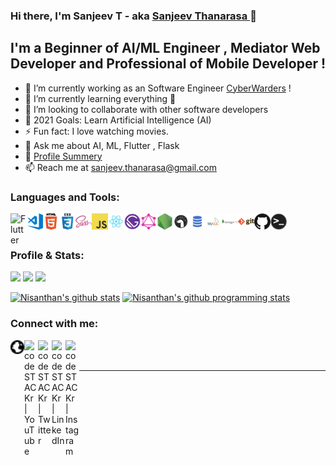 ### Hi there, I'm Sanjeev  T - aka [ Sanjeev Thanarasa ](https://www.sanjeev.me) 👋

## I'm a Beginner of AI/ML Engineer , Mediator Web Developer and Professional of Mobile Developer !
- 🔭 I’m currently working as an Software Engineer [CyberWarders]() !
- 🌱 I’m currently learning everything 🤣
- 👯 I’m looking to collaborate with other software developers
- 🥅 2021 Goals: Learn Artificial Intelligence (AI)
- ⚡ Fun fact: I love watching movies.
- 💬 Ask me about AI, ML, Flutter , Flask
- 💬 [Profile Summery](https://profile-summary-for-github.com/user/sanji185)
- 📫 Reach me at sanjeev.thanarasa@gmail.com

### Languages and Tools:

[<img align="left" alt="Flutter" width="26px" src="https://user-images.githubusercontent.com/59352357/123558636-fe920680-d7b4-11eb-856b-c8379b24d428.png" />][websiteprofile]
[<img align="left" alt="Visual Studio Code" width="26px" src="https://raw.githubusercontent.com/github/explore/80688e429a7d4ef2fca1e82350fe8e3517d3494d/topics/visual-studio-code/visual-studio-code.png" />][websiteprofile]
[<img align="left" alt="HTML5" width="26px" src="https://raw.githubusercontent.com/github/explore/80688e429a7d4ef2fca1e82350fe8e3517d3494d/topics/html/html.png" />][websiteprofile]
[<img align="left" alt="CSS3" width="26px" src="https://raw.githubusercontent.com/github/explore/80688e429a7d4ef2fca1e82350fe8e3517d3494d/topics/css/css.png" />][websiteprofile]
[<img align="left" alt="Sass" width="26px" src="https://raw.githubusercontent.com/github/explore/80688e429a7d4ef2fca1e82350fe8e3517d3494d/topics/sass/sass.png" />][websiteprofile]
[<img align="left" alt="JavaScript" width="26px" src="https://raw.githubusercontent.com/github/explore/80688e429a7d4ef2fca1e82350fe8e3517d3494d/topics/javascript/javascript.png" />][websiteprofile]
[<img align="left" alt="React" width="26px" src="https://raw.githubusercontent.com/github/explore/80688e429a7d4ef2fca1e82350fe8e3517d3494d/topics/react/react.png" />][websiteprofile]
[<img align="left" alt="Gatsby" width="26px" src="https://raw.githubusercontent.com/github/explore/e94815998e4e0713912fed477a1f346ec04c3da2/topics/gatsby/gatsby.png" />][websiteprofile]
[<img align="left" alt="GraphQL" width="26px" src="https://raw.githubusercontent.com/github/explore/80688e429a7d4ef2fca1e82350fe8e3517d3494d/topics/graphql/graphql.png" />][websiteprofile]
[<img align="left" alt="Node.js" width="26px" src="https://raw.githubusercontent.com/github/explore/80688e429a7d4ef2fca1e82350fe8e3517d3494d/topics/nodejs/nodejs.png" />][websiteprofile]
[<img align="left" alt="Deno" width="26px" src="https://raw.githubusercontent.com/github/explore/361e2821e2dea67711cde99c9c40ed357061cf27/topics/deno/deno.png" />][websiteprofile]
[<img align="left" alt="SQL" width="26px" src="https://raw.githubusercontent.com/github/explore/80688e429a7d4ef2fca1e82350fe8e3517d3494d/topics/sql/sql.png" />][websiteprofile]
[<img align="left" alt="MySQL" width="26px" src="https://raw.githubusercontent.com/github/explore/80688e429a7d4ef2fca1e82350fe8e3517d3494d/topics/mysql/mysql.png" />][websiteprofile]
[<img align="left" alt="MongoDB" width="26px" src="https://raw.githubusercontent.com/github/explore/80688e429a7d4ef2fca1e82350fe8e3517d3494d/topics/mongodb/mongodb.png" />][websiteprofile]
[<img align="left" alt="Git" width="26px" src="https://raw.githubusercontent.com/github/explore/80688e429a7d4ef2fca1e82350fe8e3517d3494d/topics/git/git.png" />][websiteprofile]
[<img align="left" alt="GitHub" width="26px" src="https://raw.githubusercontent.com/github/explore/78df643247d429f6cc873026c0622819ad797942/topics/github/github.png" />][websiteprofile]
[<img align="left" alt="HTML5" width="26px" src="https://raw.githubusercontent.com/github/explore/80688e429a7d4ef2fca1e82350fe8e3517d3494d/topics/terminal/terminal.png" />][websiteprofile]

<br />
<br />

### Profile & Stats:
<img width="40px" padding-bottom=15px src="https://user-images.githubusercontent.com/59352357/123560294-f8088c80-d7be-11eb-9d14-69ab9fefe501.png" /> <img src="https://profile-counter.glitch.me/sanji185/count.svg" /> <img width="40px" padding-bottom=15px src="https://user-images.githubusercontent.com/59352357/123560461-e4115a80-d7bf-11eb-9b67-a65f2d0d1f06.png" />

[![Nisanthan's github stats](https://github-readme-stats.vercel.app/api?username=sanji185&count_private=true&show_icons=true&theme=chartreuse-dark)](
https://profile-summary-for-github.com/user/sanji185)
[![Nisanthan's github programming stats](https://github-readme-stats.vercel.app/api/top-langs/?username=sanji185&count_private=true&show_icons=true&theme=chartreuse-dark&layout=compact)](
https://profile-summary-for-github.com/user/sanji185)


### Connect with me:

[<img align="left" alt="codeSTACKr.com" width="22px" src="https://raw.githubusercontent.com/iconic/open-iconic/master/svg/globe.svg" />][website]
[<img align="left" alt="codeSTACKr | YouTube" width="22px" src="https://cdn.jsdelivr.net/npm/simple-icons@v3/icons/youtube.svg" />][youtube]
[<img align="left" alt="codeSTACKr | Twitter" width="22px" src="https://cdn.jsdelivr.net/npm/simple-icons@v3/icons/twitter.svg" />][twitter]
[<img align="left" alt="codeSTACKr | LinkedIn" width="22px" src="https://cdn.jsdelivr.net/npm/simple-icons@v3/icons/linkedin.svg" />][linkedin]
[<img align="left" alt="codeSTACKr | Instagram" width="22px" src="https://cdn.jsdelivr.net/npm/simple-icons@v3/icons/instagram.svg" />][instagram]

<br />
<br />

---
[website]: https://www.sanjeev.me
[twitter]: https://twitter.com/sanjeev
[youtube]: https://youtube.com/
[instagram]: https://instagram.com/
[linkedin]: https://linkedin.com/in/sanjeev-thanarasa
[websiteprofile]: https://www.sanjeev.me/#resume
